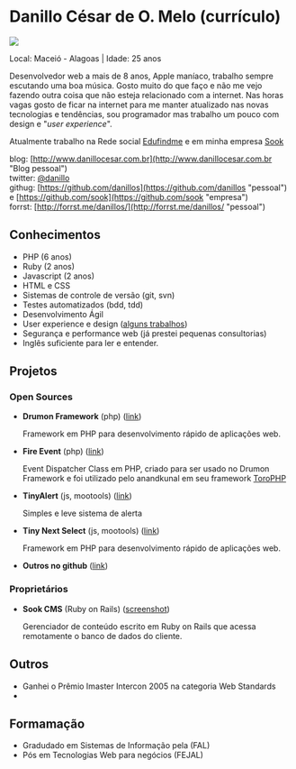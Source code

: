 # Danillo César de O. Melo (currículo)

<img src="http://www.gravatar.com/avatar/a0ff40b949139bdf83174f89f04407a3.png" />

Local: Maceió - Alagoas | Idade: 25 anos

Desenvolvedor web a mais de 8 anos, Apple maníaco, trabalho sempre escutando uma boa música. Gosto muito do que faço
e não me vejo fazendo outra coisa que não esteja relacionado com a internet. Nas horas vagas gosto de ficar na internet 
para me manter atualizado nas novas tecnologias e tendências, sou programador mas trabalho um pouco com design e "*user experience*".

Atualmente trabalho na Rede social [Edufindme](http://edufindme.com "Link") e em minha empresa [Sook](http://sook.com.br "link")

blog: [http://www.danillocesar.com.br](http://www.danillocesar.com.br "Blog pessoal")  
twitter: [@danillo](http://twitter.com/danillos "pessoal")  
githug: [https://github.com/danillos](https://github.com/danillos "pessoal") e [https://github.com/sook](https://github.com/sook "empresa")  
forrst: [http://forrst.me/danillos/](http://forrst.me/danillos/ "pessoal") 

## Conhecimentos

* PHP (6 anos)
* Ruby (2 anos)
* Javascript (2 anos)
* HTML e CSS
* Sistemas de controle de versão (git, svn)
* Testes automatizados (bdd, tdd)
* Desenvolvimento Ágil
* User experience e design ([alguns trabalhos](http://forrst.me/danillos/posts "forrst")) 
* Segurança e performance web (já prestei pequenas consultorias)
* Inglês suficiente para ler e entender.

## Projetos

### Open Sources

* **Drumon Framework** (php) ([link](http://github.com/sook/drumon_framework "github"))  
 
   Framework em PHP para desenvolvimento rápido de aplicações web.

* **Fire Event** (php) ([link](https://github.com/danillos/fire_event "github"))  

   Event Dispatcher Class em PHP, criado para ser usado no Drumon Framework e foi utilizado pelo anandkunal em seu framework [ToroPHP](https://github.com/anandkunal/ToroPHP "github") 


* **TinyAlert** (js, mootools) ([link](http://www.danillocesar.com.br/labs/tinyalert "link"))  
 
   Simples e leve sistema de alerta


* **Tiny Next Select** (js, mootools) ([link](http://www.danillocesar.com.br/labs/tiny-next-select "link")) 

   Framework em PHP para desenvolvimento rápido de aplicações web.


* **Outros no github** ([link](https://github.com/danillos "link")) 


### Proprietários

* **Sook CMS** (Ruby on Rails) ([screenshot](https://github.com/danillos/curriculo/raw/master/images/cms_sook.jpg "foto"))  

  Gerenciador de conteúdo escrito em Ruby on Rails que acessa remotamente o banco de dados do cliente.

## Outros

* Ganhei o Prêmio Imaster Intercon 2005 na categoria Web Standards
* 

## Formamação

* Gradudado em Sistemas de Informação pela (FAL)
* Pós em Tecnologias Web para negócios (FEJAL)